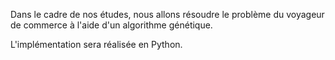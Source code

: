 Dans le cadre de nos études, nous allons résoudre le problème du voyageur de commerce à l'aide d'un algorithme génétique.

L'implémentation sera réalisée en Python.